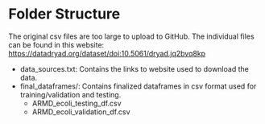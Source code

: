# Folder Structure
The original csv files are too large to upload to GitHub. The individual files can be found in this website: https://datadryad.org/dataset/doi:10.5061/dryad.jq2bvq8kp
- data_sources.txt: Contains the links to website used to download the data. 
- final_dataframes/: Contains finalized dataframes in csv format used for training/validation and testing.
  - ARMD_ecoli_testing_df.csv
  - ARMD_ecoli_validation_df.csv
